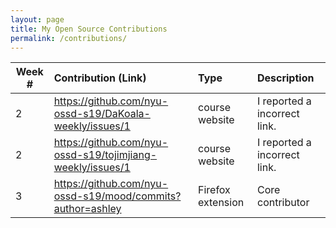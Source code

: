 ```yaml
---
layout: page
title: My Open Source Contributions
permalink: /contributions/
---
```


<!-- 
Type of the contribution should be "Wikipedia edit", "OpenStreet Map feature", "Documentation", "Course website", "Blog", 
"Browse Add-on", etc. 

The descriptioin should include a brief summary of what you did. 

Replace the first row with your contribution. 

--> 





| Week #       | Contribution (Link)  | Type  | Description | 
|---|:---|:---|:---| 
|  2   | https://github.com/nyu-ossd-s19/DaKoala-weekly/issues/1    | course website    |   I reported a incorrect link.    |
|  2   | https://github.com/nyu-ossd-s19/tojimjiang-weekly/issues/1    | course website    |   I reported a incorrect link. |
| 3 | https://github.com/nyu-ossd-s19/mood/commits?author=ashley| Firefox extension | Core contributor |

